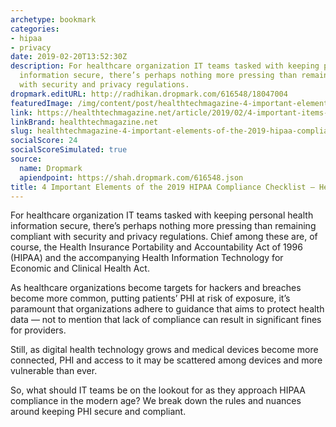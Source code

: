 ```yaml
---
archetype: bookmark
categories:
- hipaa
- privacy
date: 2019-02-20T13:52:30Z
description: For healthcare organization IT teams tasked with keeping personal health
  information secure, there’s perhaps nothing more pressing than remaining compliant
  with security and privacy regulations.
dropmark.editURL: http://radhikan.dropmark.com/616548/18047004
featuredImage: /img/content/post/healthtechmagazine-4-important-elements-of-the-2019-hipaa-compliance-checklist-healthtech.jpg
link: https://healthtechmagazine.net/article/2019/02/4-important-items-your-2019-hipaa-compliance-checklist-perfcon
linkBrand: healthtechmagazine.net
slug: healthtechmagazine-4-important-elements-of-the-2019-hipaa-compliance-checklist-healthtech
socialScore: 24
socialScoreSimulated: true
source:
  name: Dropmark
  apiendpoint: https://shah.dropmark.com/616548.json
title: 4 Important Elements of the 2019 HIPAA Compliance Checklist — HealthTech
---
```

For healthcare organization IT teams tasked with keeping personal health information secure, there’s perhaps nothing more pressing than remaining compliant with security and privacy regulations. Chief among these are, of course, the Health Insurance Portability and Accountability Act of 1996 (HIPAA) and the accompanying Health Information Technology for Economic and Clinical Health Act.

As healthcare organizations become targets for hackers and breaches become more common, putting patients’ PHI at risk of exposure, it’s paramount that organizations adhere to guidance that aims to protect health data — not to mention that lack of compliance can result in significant fines for providers.

Still, as digital health technology grows and medical devices become more connected, PHI and access to it may be scattered among devices and more vulnerable than ever.

So, what should IT teams be on the lookout for as they approach HIPAA compliance in the modern age? We break down the rules and nuances around keeping PHI secure and compliant.

